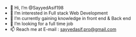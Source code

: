 - 👋 Hi, I’m @SayyedAsif198
- 👀 I’m interested in Full stack Web Development
- 🌱 I’m currently gaining knowledge in front end & Back end
- 💞️ I’m looking for a full time job
- 📫 Reach me at E-mail : sayyedasif.pro@gmail.com

<!---
SayyedAsif198/SayyedAsif198 is a ✨ special ✨ repository because its `README.md` (this file) appears on your GitHub profile.
You can click the Preview link to take a look at your changes.
--->

